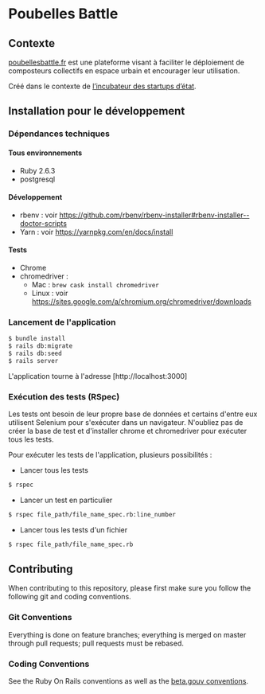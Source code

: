 # Poubelles Battle

## Contexte
[poubellesbattle.fr](https://poubellesbattle.fr) est une plateforme visant à faciliter le déploiement de composteurs collectifs en espace urbain et encourager leur utilisation.


Créé dans le contexte de [l’incubateur des startups d’état](https://beta.gouv.fr/).


## Installation pour le développement

### Dépendances techniques

#### Tous environnements

- Ruby 2.6.3
- postgresql

#### Développement

- rbenv : voir https://github.com/rbenv/rbenv-installer#rbenv-installer--doctor-scripts
- Yarn : voir https://yarnpkg.com/en/docs/install

#### Tests

- Chrome
- chromedriver :
  * Mac : `brew cask install chromedriver`
  * Linux : voir https://sites.google.com/a/chromium.org/chromedriver/downloads

### Lancement de l'application

``` bash
$ bundle install
$ rails db:migrate
$ rails db:seed
$ rails server
```

L'application tourne à l'adresse [http://localhost:3000]

### Exécution des tests (RSpec)

Les tests ont besoin de leur propre base de données et certains d'entre eux utilisent Selenium pour s'exécuter dans un navigateur. N'oubliez pas de créer la base de test et d'installer chrome et chromedriver pour exécuter tous les tests.

Pour exécuter les tests de l'application, plusieurs possibilités :

- Lancer tous les tests

```bash
$ rspec
```

- Lancer un test en particulier

```bash
$ rspec file_path/file_name_spec.rb:line_number
```

- Lancer tous les tests d'un fichier

```bash
$ rspec file_path/file_name_spec.rb
```
## Contributing

When contributing to this repository, please first make sure you follow the following git and coding conventions.

### Git Conventions

Everything is done on feature branches; everything is merged on master through pull requests; pull requests must be rebased.

### Coding Conventions

See the Ruby On Rails conventions as well as the [beta.gouv conventions](https://github.com/betagouv/beta.gouv.fr/wiki/Développement-logiciel).

